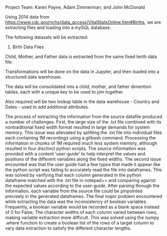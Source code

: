 
Project Team: Karen Payne, Adam Zimmerman, and John McDonald

Using 2014 data from https://www.cdc.gov/nchs/data_access/VitalStatsOnline.htm#Births, we are extracting files and loading into a mySQL database. 

The following datasets will be extracted: 

1. Birth Data Files

Child, Mother, and Father data is extracted from the same fixed lenth data file.


Transformations will be done on the data in Jupyter, and then loaded into a structured data warehouse.

The data will be consolidated into a child, mother, and father dimention tables, each with a unique key to be used to join together.

Also required will be two lookup table in the data warehouse - Country and Dates - used to add additional attributes.  



The process of extracting the information from the source datafile produced a number of challenges. First, the large size of the .txt file combined with its nontraditional fixed width format resulted in large demands for system memory.  This issue was alleviated by splitting the .txt file into individual files each containing 1M recordings using a gitbash command. Processing the information in chunks of 1M required much less system memory, although resulted in four disctinct python scripts.  The source information was provided with a content 'user-guide' to help interpret the values and positions of the different variables along the fixed widths. The second issue encounted was that the user guide had a few typos that made it appear like the python script was failing to accurately read the file into dataframes.  This was solved by varifying that each column generated in the python dataframe matched with the .txt file in notepad++ and comparing against the expected values according to the user-guide. After parsing through the information, each variable from the source file could be pinpointed precisely in the generated dataframes. The final major problem encountered while extracting the data was the inconsistency of boolean variables.  Frequently, a boolean variable would be recorded as a blank space instead of 0 for False; The character widths of each column varied between rows, making variable extraction more difficult.  This was solved using the numpy .where function to create a boolean list of the rows of a target column to vary data extraction to satisfy the different character lengths.
